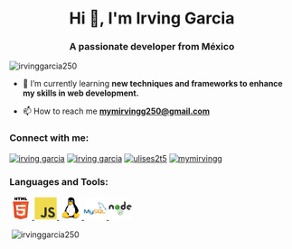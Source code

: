 <h1 align="center">Hi 👋, I'm Irving Garcia</h1>
<h3 align="center">A passionate developer from México</h3>

<p align="left"> <img src="https://komarev.com/ghpvc/?username=irvinggarcia250&label=Profile%20views&color=0e75b6&style=flat" alt="irvinggarcia250" /> </p>

- 🌱 I’m currently learning **new techniques and frameworks to enhance my skills in web development.**

- 📫 How to reach me **mymirvingg250@gmail.com**

<h3 align="left">Connect with me:</h3>
<p align="left">
<a href="https://linkedin.com/in/irving garcia" target="blank"><img align="center" src="https://raw.githubusercontent.com/rahuldkjain/github-profile-readme-generator/master/src/images/icons/Social/linked-in-alt.svg" alt="irving garcia" height="30" width="40" /></a>
<a href="https://fb.com/irving garcia" target="blank"><img align="center" src="https://raw.githubusercontent.com/rahuldkjain/github-profile-readme-generator/master/src/images/icons/Social/facebook.svg" alt="irving garcia" height="30" width="40" /></a>
<a href="https://instagram.com/ulises2t5" target="blank"><img align="center" src="https://raw.githubusercontent.com/rahuldkjain/github-profile-readme-generator/master/src/images/icons/Social/instagram.svg" alt="ulises2t5" height="30" width="40" /></a>
<a href="https://discord.gg/mymirvingg" target="blank"><img align="center" src="https://raw.githubusercontent.com/rahuldkjain/github-profile-readme-generator/master/src/images/icons/Social/discord.svg" alt="mymirvingg" height="30" width="40" /></a>
</p>

<h3 align="left">Languages and Tools:</h3>
<p align="left"> <a href="https://www.w3.org/html/" target="_blank" rel="noreferrer"> <img src="https://raw.githubusercontent.com/devicons/devicon/master/icons/html5/html5-original-wordmark.svg" alt="html5" width="40" height="40"/> </a> <a href="https://developer.mozilla.org/en-US/docs/Web/JavaScript" target="_blank" rel="noreferrer"> <img src="https://raw.githubusercontent.com/devicons/devicon/master/icons/javascript/javascript-original.svg" alt="javascript" width="40" height="40"/> </a> <a href="https://www.linux.org/" target="_blank" rel="noreferrer"> <img src="https://raw.githubusercontent.com/devicons/devicon/master/icons/linux/linux-original.svg" alt="linux" width="40" height="40"/> </a> <a href="https://www.mysql.com/" target="_blank" rel="noreferrer"> <img src="https://raw.githubusercontent.com/devicons/devicon/master/icons/mysql/mysql-original-wordmark.svg" alt="mysql" width="40" height="40"/> </a> <a href="https://nodejs.org" target="_blank" rel="noreferrer"> <img src="https://raw.githubusercontent.com/devicons/devicon/master/icons/nodejs/nodejs-original-wordmark.svg" alt="nodejs" width="40" height="40"/> </a> </p>

<p>&nbsp;<img align="center" src="https://github-readme-stats.vercel.app/api?username=irvinggarcia250&show_icons=true&locale=en" alt="irvinggarcia250" /></p>
